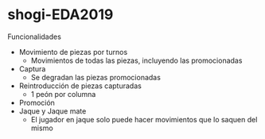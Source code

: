 # shogi-EDA2019
Funcionalidades
- Movimiento de piezas por turnos
  - Movimientos de todas las piezas, incluyendo las promocionadas
- Captura
  - Se degradan las piezas promocionadas
- Reintroducción de piezas capturadas
  - 1 peón por columna
- Promoción
- Jaque y Jaque mate
  - El jugador en jaque solo puede hacer movimientos que lo saquen del mismo
